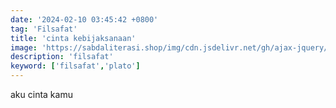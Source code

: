 ```yaml
---
date: '2024-02-10 03:45:42 +0800'
tag: 'Filsafat'
title: 'cinta kebijaksanaan'
image: 'https://sabdaliterasi.shop/img/cdn.jsdelivr.net/gh/ajax-jquery/asset.sabdaliterasi.shop@main/images/Picsart_22-09-14_20-17-30-037.jpg'
description: 'filsafat'
keyword: ['filsafat','plato']
---
```

<p>aku cinta kamu</p>